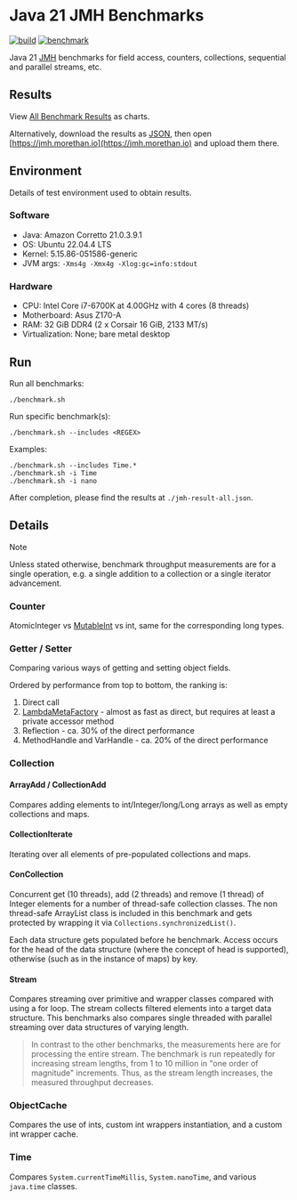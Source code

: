 # Java 21 JMH Benchmarks

[![build](https://github.com/chrisgleissner/java-benchmarks/actions/workflows/build.yaml/badge.svg)](https://github.com/chrisgleissner/java-benchmarks/actions/workflows/build.yaml)
[![benchmark](https://github.com/chrisgleissner/java-benchmarks/actions/workflows/benchmark.yaml/badge.svg)](https://github.com/chrisgleissner/java-benchmarks/actions/workflows/benchmark.yaml)

Java 21 [JMH](https://github.com/openjdk/jmh) benchmarks for field access, counters, collections, sequential and parallel streams, etc.

## Results

View [All Benchmark Results](https://jmh.morethan.io/?source=https://github.com/chrisgleissner/java-benchmarks/raw/master/jmh-result-all.json) as charts.

Alternatively, download the results as [JSON](./jmh-result-all.json), then open [https://jmh.morethan.io](https://jmh.morethan.io) and upload them there.

## Environment

Details of test environment used to obtain results.

### Software

- Java: Amazon Corretto 21.0.3.9.1
- OS: Ubuntu 22.04.4 LTS
- Kernel: 5.15.86-051586-generic
- JVM args: `-Xms4g -Xmx4g -Xlog:gc=info:stdout`

### Hardware

- CPU: Intel Core i7-6700K at 4.00GHz with 4 cores (8 threads)
- Motherboard: Asus Z170-A
- RAM: 32 GiB DDR4 (2 x Corsair 16 GiB, 2133 MT/s)
- Virtualization: None; bare metal desktop

## Run

Run all benchmarks:

```shell
./benchmark.sh
```

Run specific benchmark(s):

```shell
./benchmark.sh --includes <REGEX>
```

Examples:

```shell
./benchmark.sh --includes Time.*
./benchmark.sh -i Time
./benchmark.sh -i nano
```

After completion, please find the results at `./jmh-result-all.json`.

## Details

> [!NOTE]
> Unless stated otherwise, benchmark throughput measurements are for a single operation, e.g. a single addition to a collection
> or a single iterator advancement.

### Counter

AtomicInteger vs [MutableInt](https://commons.apache.org/proper/commons-lang/javadocs/api-release/index.html) vs int,
same for the corresponding long types.

### Getter / Setter

Comparing various ways of getting and setting object fields.

Ordered by performance from top to bottom, the ranking is:

1. Direct call
1. [LambdaMetaFactory](https://docs.oracle.com/javase/8/docs/api/java/lang/invoke/LambdaMetafactory.html) - almost as fast as direct, but requires at least a private accessor method
1. Reflection - ca. 30% of the direct performance
1. MethodHandle and VarHandle - ca. 20% of the direct performance

### Collection

#### ArrayAdd / CollectionAdd

Compares adding elements to int/Integer/long/Long arrays as well as empty collections and maps.

#### CollectionIterate

Iterating over all elements of pre-populated collections and maps.

#### ConCollection

Concurrent get (10 threads), add (2 threads) and remove (1 thread) of Integer elements for a number of thread-safe collection classes. The non thread-safe ArrayList class is included in this benchmark and gets protected by wrapping it via `Collections.synchronizedList()`.

Each data structure gets populated before he benchmark. Access occurs for the head of the data structure (where the concept of head is supported), otherwise (such as in the instance of maps) by key.

#### Stream

Compares streaming over primitive and wrapper classes compared with using a for loop. The stream collects filtered elements into a target data structure. This benchmarks also compares single threaded with parallel streaming over data structures of varying length.

> In contrast to the other benchmarks, the measurements here are for processing the entire stream. The benchmark is run repeatedly
> for increasing stream lengths, from 1 to 10 million in "one order of magnitude" increments. Thus, as the stream length increases, the measured
> throughput decreases.

### ObjectCache

Compares the use of ints, custom int wrappers instantiation, and a custom int wrapper cache.

### Time

Compares `System.currentTimeMillis`, `System.nanoTime`, and various `java.time` classes.
